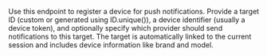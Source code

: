 Use this endpoint to register a device for push notifications. Provide a target ID (custom or generated using ID.unique()), a device identifier (usually a device token), and optionally specify which provider should send notifications to this target. The target is automatically linked to the current session and includes device information like brand and model.